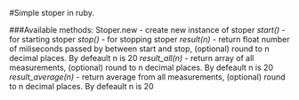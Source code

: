 #Simple stoper in ruby.

###Available methods:
Stoper.new - create new instance of stoper
*start()* - for starting stoper
*stop()* - for stopping stoper
*result(n)* - return float number of miliseconds passed by between start and stop, (optional) round to n decimal places. By defeault n is 20
*result_all(n)* - return array of all measurements, (optional) round to n decimal places. By defeault n is 20
*result_average(n)* - return average from all measurements, (optional) round to n decimal places. By defeault n is 20